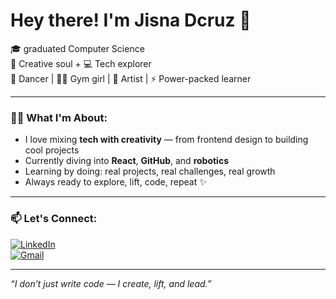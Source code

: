 # Hey there! I'm Jisna Dcruz 👋

🎓 graduated Computer Science   
🎨 Creative soul + 💻 Tech explorer  
💃 Dancer | 🏋️‍♀️ Gym girl | 🎨 Artist | ⚡ Power-packed learner  

---

### 👩‍💻 What I'm About:
- I love mixing **tech with creativity** — from frontend design to building cool projects
- Currently diving into **React**, **GitHub**, and **robotics**
- Learning by doing: real projects, real challenges, real growth
- Always ready to explore, lift, code, repeat ✨

---

### 📫 Let's Connect:

[![LinkedIn](https://img.shields.io/badge/LinkedIn-blue?style=flat&logo=linkedin)](https://linkedin.com/in/jisnadcruz)  
[![Gmail](https://img.shields.io/badge/Gmail-red?style=flat&logo=gmail)](mailto:jisnadcruz714@gmail.com)

---

_“I don’t just write code — I create, lift, and lead.”_
